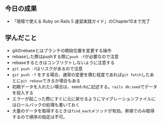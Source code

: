 ## 今日の成果

- 「現場で使える Ruby on Rails 5 速習実践ガイド」のChapter10まで完了


## 学んだこと

- gitのrebaseとはブランチの開始位置を変更する操作
- rebaseした際はpushする際に`push -f`が必要なので注意
- rebaseするときはコンフリクトしないように注意する
- `git push -f`はリスクがあるので注意
- `git push -f` をする場合、通常の変更を積む程度であれば`git fetch`したあとに`git rebase`できるか場合もある
- 初期データを入れたい場合は、seed.rbに記述する。`rails db:seed`でデータを投入する
- エラーが起こった際にすぐに元に戻せるようにマイグレーションファイルにはロールバックの処理も書いておく
- 大量のデータを取得するときは`find_each`メソッドが有効。昇順でのみ取得するので順序の指定は不可。
